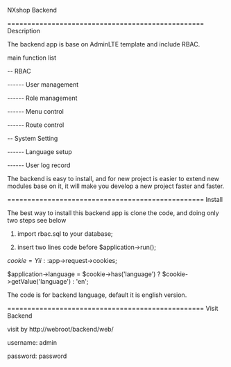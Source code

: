 NXshop Backend

=================================================
Description

The backend app is base on AdminLTE template and include RBAC.

main function list

-- RBAC

------ User management

------ Role management

------ Menu control

------ Route control


-- System Setting

------ Language setup

------ User log record

The backend is easy to install, and for new project is easier to extend new modules base on it, it will make you develop a new project faster and faster.


=================================================
Install

The best way to install this backend app is clone the code, and doing only two steps see below

1) import rbac.sql to your database;

2) insert two lines code before $application->run();

$cookie = Yii::$app->request->cookies;

$application->language = $cookie->has('language') ? $cookie->getValue('language') : 'en';


The code is for backend language, default it is english version. 


=================================================
Visit Backend

visit by http://webroot/backend/web/

username: admin

password: password

